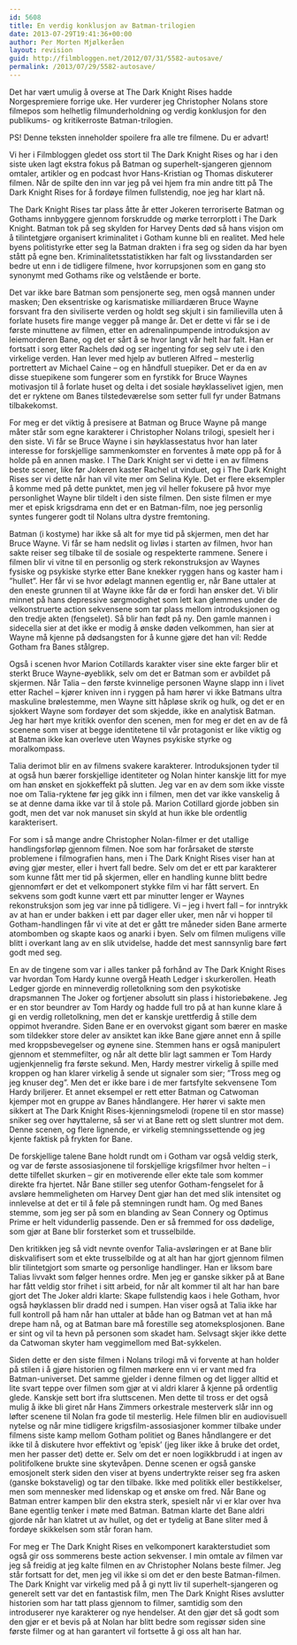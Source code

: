 ```yaml
---
id: 5608
title: En verdig konklusjon av Batman-trilogien
date: 2013-07-29T19:41:36+00:00
author: Per Morten Mjølkeråen
layout: revision
guid: http://filmbloggen.net/2012/07/31/5582-autosave/
permalink: /2013/07/29/5582-autosave/
---
```

Det har vært umulig å overse at The Dark Knight Rises hadde Norgespremiere forrige uke. Her vurderer jeg Christopher Nolans store filmepos som helhetlig filmunderholdning og verdig konklusjon for den publikums- og kritikerroste Batman-trilogien.

PS! Denne teksten inneholder spoilere fra alle tre filmene. Du er advart!

Vi her i Filmbloggen gledet oss stort til The Dark Knight Rises og har i den siste uken lagt ekstra fokus på Batman og superhelt-sjangeren gjennom omtaler, artikler og en podcast hvor Hans-Kristian og Thomas diskuterer filmen. Når de spilte den inn var jeg på vei hjem fra min andre titt på The Dark Knight Rises for å fordøye filmen fullstendig, noe jeg har klart nå.

The Dark Knight Rises tar plass åtte år etter Jokeren terroriserte Batman og Gothams innbyggere gjennom forskrudde og mørke terrorplott i The Dark Knight. Batman tok på seg skylden for Harvey Dents død så hans visjon om å tilintetgjøre organisert kriminalitet i Gotham kunne bli en realitet. Med hele byens politistyrke etter seg la Batman drakten i fra seg og siden da har byen stått på egne ben. Kriminalitetsstatistikken har falt og livsstandarden ser bedre ut enn i de tidligere filmene, hvor korrupsjonen som en gang sto synonymt med Gothams rike og velstående er borte.

Det var ikke bare Batman som pensjonerte seg, men også mannen under masken; Den eksentriske og karismatiske milliardæren Bruce Wayne forsvant fra den siviliserte verden og holdt seg skjult i sin familievilla uten å forlate husets fire mange vegger på mange år. Det er dette vi får se i de første minuttene av filmen, etter en adrenalinpumpende introduksjon av leiemorderen Bane, og det er sårt å se hvor langt vår helt har falt. Han er fortsatt i sorg etter Rachels død og ser ingenting for seg selv ute i den virkelige verden. Han lever med hjelp av butleren Alfred – mesterlig portrettert av Michael Caine – og en håndfull stuepiker. Det er da en av disse stuepikene som fungerer som en fyrstikk for Bruce Waynes motivasjon til å forlate huset og delta i det sosiale høyklasselivet igjen, men det er ryktene om Banes tilstedeværelse som setter full fyr under Batmans tilbakekomst.

For meg er det viktig å presisere at Batman og Bruce Wayne på mange måter står som egne karakterer i Christopher Nolans trilogi, spesielt her i den siste. Vi får se Bruce Wayne i sin høyklassestatus hvor han later interesse for forskjellige sammenkomster en forventes å møte opp på for å holde på en annen maske. I The Dark Knight ser vi dette i en av filmens beste scener, like før Jokeren kaster Rachel ut vinduet, og i The Dark Knight Rises ser vi dette når han vil vite mer om Selina Kyle. Det er flere eksempler å komme med på dette punktet, men jeg vil heller fokusere på hvor mye personlighet Wayne blir tildelt i den siste filmen. Den siste filmen er mye mer et episk krigsdrama enn det er en Batman-film, noe jeg personlig syntes fungerer godt til Nolans ultra dystre fremtoning.

Batman (i kostyme) har ikke så alt for mye tid på skjermen, men det har Bruce Wayne. Vi får se ham nedslit og livløs i starten av filmen, hvor han sakte reiser seg tilbake til de sosiale og respekterte rammene. Senere i filmen blir vi vitne til en personlig og sterk rekonstruksjon av Waynes fysiske og psykiske styrke etter Bane knekker ryggen hans og kaster ham i ”hullet”. Her får vi se hvor ødelagt mannen egentlig er, når Bane uttaler at den eneste grunnen til at Wayne ikke får dø er fordi han ønsker det. Vi blir minnet på hans depressive sørgmodighet som lett kan glemmes under de velkonstruerte action sekvensene som tar plass mellom introduksjonen og den tredje akten (fengselet). Så blir han født på ny. Den gamle mannen i sidecella sier at det ikke er modig å ønske døden velkommen, han sier at Wayne må kjenne på dødsangsten for å kunne gjøre det han vil: Redde Gotham fra Banes stålgrep.

Også i scenen hvor Marion Cotillards karakter viser sine ekte farger blir et sterkt Bruce Wayne-øyeblikk, selv om det er Batman som er avbildet på skjermen. Når Talia – den første kvinnelige personen Wayne slapp inn i livet etter Rachel – kjører kniven inn i ryggen på ham hører vi ikke Batmans ultra maskuline brølestemme, men Wayne sitt håpløse skrik og hulk, og det er en sjokkert Wayne som fordøyer det som skjedde, ikke en analytisk Batman. Jeg har hørt mye kritikk ovenfor den scenen, men for meg er det en av de få scenene som viser at begge identitetene til vår protagonist er like viktig og at Batman ikke kan overleve uten Waynes psykiske styrke og moralkompass.

Talia derimot blir en av filmens svakere karakterer. Introduksjonen tyder til at også hun bærer forskjellige identiteter og Nolan hinter kanskje litt for mye om han ønsket en sjokkeffekt på slutten. Jeg var en av dem som ikke visste noe om Talia-ryktene før jeg gikk inn i filmen, men det var ikke vanskelig å se at denne dama ikke var til å stole på. Marion Cotillard gjorde jobben sin godt, men det var nok manuset sin skyld at hun ikke ble ordentlig karakterisert.

For som i så mange andre Christopher Nolan-filmer er det utallige handlingsforløp gjennom filmen. Noe som har forårsaket de største problemene i filmografien hans, men i The Dark Knight Rises viser han at øving gjør mester, eller i hvert fall bedre. Selv om det er ett par karakterer som kunne fått mer tid på skjermen, eller en handling kunne blitt bedre gjennomført er det et velkomponert stykke film vi har fått servert. En sekvens som godt kunne vært ett par minutter lenger er Waynes rekonstruksjon som jeg var inne på tidligere. Vi – jeg i hvert fall – for inntrykk av at han er under bakken i ett par dager eller uker, men når vi hopper til Gotham-handlingen får vi vite at det er gått tre måneder siden Bane armerte atombomben og skapte kaos og anarki i byen. Selv om filmen muligens ville blitt i overkant lang av en slik utvidelse, hadde det mest sannsynlig bare ført godt med seg.

En av de tingene som var i alles tanker på forhånd av The Dark Knight Rises var hvordan Tom Hardy kunne overgå Heath Ledger i skurkerollen. Heath Ledger gjorde en minneverdig rolletolkning som den psykotiske drapsmannen The Joker og fortjener absolutt sin plass i historiebøkene. Jeg er en stor beundrer av Tom Hardy og hadde full tro på at han kunne klare å gi en verdig rolletolkning, men det er kanskje urettferdig å stille dem oppimot hverandre. Siden Bane er en overvokst gigant som bærer en maske som tildekker store deler av ansiktet kan ikke Bane gjøre annet enn å spille med kroppsbevegelser og øynene sine. Stemmen hans er også manipulert gjennom et stemmefilter, og når alt dette blir lagt sammen er Tom Hardy ugjenkjennelig fra første sekund. Men, Hardy mestrer virkelig å spille med kroppen og han klarer virkelig å sende ut signaler som sier; ”Tross meg og jeg knuser deg”. Men det er ikke bare i de mer fartsfylte sekvensene Tom Hardy briljerer. Et annet eksempel er rett etter Batman og Catwoman kjemper mot en gruppe av Banes håndlangere. Her hører vi sakte men sikkert at The Dark Knight Rises-kjenningsmelodi (ropene til en stor masse) sniker seg over høyttalerne, så ser vi at Bane rett og slett sluntrer mot dem. Denne scenen, og flere lignende, er virkelig stemningssettende og jeg kjente faktisk på frykten for Bane.

De forskjellige talene Bane holdt rundt om i Gotham var også veldig sterk, og var de første assosiasjonene til forskjellige krigsfilmer hvor helten – i dette tilfellet skurken – gir en motiverende eller ekte tale som kommer direkte fra hjertet. Når Bane stiller seg utenfor Gotham-fengselet for å avsløre hemmeligheten om Harvey Dent gjør han det med slik intensitet og innlevelse at det er til å føle på stemningen rundt ham. Og med Banes stemme, som jeg ser på som en blanding av Sean Connery og Optimus Prime er helt vidunderlig passende. Den er så fremmed for oss dødelige, som gjør at Bane blir forsterket som et trusselbilde.

Den kritikken jeg så vidt nevnte ovenfor Talia-avsløringen er at Bane blir diskvalifisert som et ekte trusselbilde og at alt han har gjort gjennom filmen blir tilintetgjort som smarte og personlige handlinger. Han er liksom bare Talias livvakt som følger hennes ordre. Men jeg er ganske sikker på at Bane har fått veldig stor frihet i sitt arbeid, for når alt kommer til alt har han bare gjort det The Joker aldri klarte: Skape fullstendig kaos i hele Gotham, hvor også høyklassen blir dradd ned i sumpen. Han viser også at Talia ikke har full kontroll på ham når han uttaler at både han og Batman vet at han må drepe ham nå, og at Batman bare må forestille seg atomeksplosjonen. Bane er sint og vil ta hevn på personen som skadet ham. Selvsagt skjer ikke dette da Catwoman skyter ham veggimellom med Bat-sykkelen.

Siden dette er den siste filmen i Nolans trilogi må vi forvente at han holder på stilen i å gjøre historien og filmen mørkere enn vi er vant med fra Batman-universet. Det samme gjelder i denne filmen og det ligger alltid et lite svart teppe over filmen som gjør at vi aldri klarer å kjenne på ordentlig glede. Kanskje sett bort ifra sluttscenen. Men dette til tross er det også mulig å ikke bli giret når Hans Zimmers orkestrale mesterverk slår inn og løfter scenene til Nolan fra gode til mesterlig. Hele filmen blir en audiovisuell nytelse og når mine tidligere krigsfilm-assosiasjoner kommer tilbake under filmens siste kamp mellom Gotham politiet og Banes håndlangere er det ikke til å diskutere hvor effektivt og ’episk’ (jeg liker ikke å bruke det ordet, men her passer det) dette er. Selv om det er noen logikkbrudd i at ingen av politifolkene brukte sine skytevåpen. Denne scenen er også ganske emosjonelt sterk siden den viser at byens undertrykte reiser seg fra asken (ganske bokstavelig) og tar den tilbake. Ikke med politikk eller bestikkelser, men som mennesker med lidenskap og et ønske om fred. Når Bane og Batman entrer kampen blir den ekstra sterk, spesielt når vi er klar over hva Bane egentlig tenker i møte med Batman. Batman klarte det Bane aldri gjorde når han klatret ut av hullet, og det er tydelig at Bane sliter med å fordøye skikkelsen som står foran ham.

For meg er The Dark Knight Rises en velkomponert karakterstudiet som også gir oss sommerens beste action sekvenser. I min omtale av filmen var jeg så freidig at jeg kalte filmen en av Christopher Nolans beste filmer. Jeg står fortsatt for det, men jeg vil ikke si om det er den beste Batman-filmen. The Dark Knight var virkelig med på å gi nytt liv til superhelt-sjangeren og generelt sett var det en fantastisk film, men The Dark Knight Rises avslutter historien som har tatt plass gjennom to filmer, samtidig som den introduserer nye karakterer og nye hendelser. At den gjør det så godt som den gjør er et bevis på at Nolan har blitt bedre som regissør siden sine første filmer og at han garantert vil fortsette å gi oss alt han har.